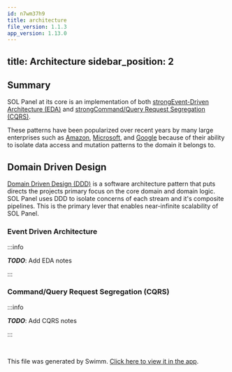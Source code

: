 ```yaml
---
id: n7wm37h9
title: architecture
file_version: 1.1.3
app_version: 1.13.0
---
```


## title: Architecture sidebar\_position: 2

## Summary

SOL Panel at its core is an implementation of both [strongEvent-Driven Architecture (EDA)](https://martinfowler.com/articles/201701-event-driven.html) and [strongCommand/Query Request Segregation (CQRS)](https://martinfowler.com/bliki/CQRS.html).

These patterns have been popularized over recent years by many large enterprises such as [Amazon](https://aws.amazon.com/event-driven-architecture/), [Microsoft](https://learn.microsoft.com/en-us/azure/architecture/guide/architecture-styles/event-driven), and [Google](https://cloud.google.com/eventarc/docs/event-driven-architectures) because of their ability to isolate data access and mutation patterns to the domain it belongs to.

## Domain Driven Design

[Domain Driven Design (DDD)](https://en.wikipedia.org/wiki/Domain-driven_design) is a software architecture pattern that puts directs the projects primary focus on the core domain and domain logic. SOL Panel uses DDD to isolate concerns of each stream and it's composite pipelines. This is the primary lever that enables near-infinite scalability of SOL Panel.

### Event Driven Architecture

:::info

**_TODO_**: Add EDA notes

:::

### Command/Query Request Segregation (CQRS)

:::info

**_TODO_**: Add CQRS notes

:::

<br/>

This file was generated by Swimm. [Click here to view it in the app](https://app.swimm.io/repos/Z2l0aHViJTNBJTNBc29sLXBhbmVsJTNBJTNBdHJ1c3RsZXNzLWVuZ2luZWVyaW5n/docs/n7wm37h9).
